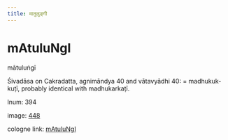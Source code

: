 ```yaml
---
title: मातुलुङ्गी
---
```


# mAtuluNgI

mātuluṅgī  <div n="P" />Śivadāsa on Cakradatta, agnimāndya 40 and vātavyādhi 40: = madhukuk- <div n="lb" />kuṭī, probably identical with madhukarkaṭī.

lnum: 394

image: [448](https://www.sanskrit-lexicon.uni-koeln.de/scans/csl-apidev/servepdf.php?dict=snp&page=448)

cologne link: [mAtuluNgI](https://sanskrit-lexicon.uni-koeln.de/scans/csl-apidev/getword.php?dict=snp&key=mAtuluNgI)

